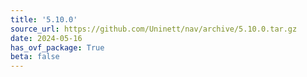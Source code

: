 ```yaml
---
title: '5.10.0'
source_url: https://github.com/Uninett/nav/archive/5.10.0.tar.gz
date: 2024-05-16
has_ovf_package: True
beta: false
---
```

